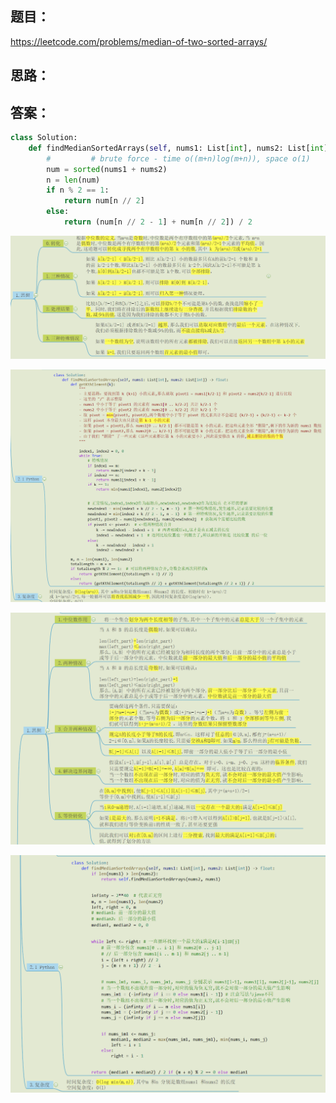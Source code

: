 ## 题目：
https://leetcode.com/problems/median-of-two-sorted-arrays/

## 思路：


## 答案：
```python
class Solution:
    def findMedianSortedArrays(self, nums1: List[int], nums2: List[int]) -> float:
        #         # brute force - time o((m+n)log(m+n)), space o(1)
        num = sorted(nums1 + nums2)
        n = len(num)
        if n % 2 == 1:
            return num[n // 2]
        else:
            return (num[n // 2 - 1] + num[n // 2]) / 2
```

![a](https://github.com/SSRRBB/Leetcode/blob/main/Images/469.png)

![a](https://github.com/SSRRBB/Leetcode/blob/main/Images/470.png)

![a](https://github.com/SSRRBB/Leetcode/blob/main/Images/471.png)

![a](https://github.com/SSRRBB/Leetcode/blob/main/Images/472.png)
